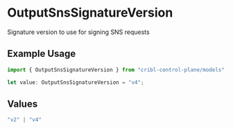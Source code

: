 # OutputSnsSignatureVersion

Signature version to use for signing SNS requests

## Example Usage

```typescript
import { OutputSnsSignatureVersion } from "cribl-control-plane/models";

let value: OutputSnsSignatureVersion = "v4";
```

## Values

```typescript
"v2" | "v4"
```